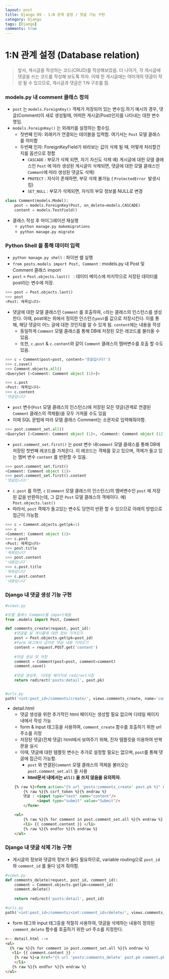 ```yaml
---
layout: post
title: Django 09 - 1:N 관계 설정 / 댓글 기능 구현
category: Django
tags: [Django]
comments: true
---
```






# 1:N 관계 설정 (Database relation)

> 앞서, 게시글을 작성하는 코드(CRUD)를 작성해보았음.  더 나아가, 각 게시글에 댓글을 쓰는 코드를 작성해 보도록 하자. 이때 한 게시글에는 여러개의 댓글이 작성 될 수 있으므로, 게시글과 댓글은 1:N 구조를 띔.

### models.py 내 comment 클래스 정의

- `post` 는 `models.ForeignKey()`  객체가  저장되어 있는 변수임.하기 예시의 경우, 댓글(Comment)이 새로 생성될때, 어떠한 게시글(Post)인지를 나타내는 대한 변수 명임.
- `models.ForeignKey()` 는 외래키를 설정하는 함수임. 
  - 첫번째 인자: 외래키가 연결되는 테이블을 입력함. 여기서는 `Post` 모델 클래스를 의미함
  - 두번째 인자: ForeignKeyField가 바라보는 값이 삭제 될 때, 어떻게 처리할건지를 옵션으로 정함
    - `CASCADE` : 부모가 삭제 되면, 자기 자신도 삭제
      예) 게시글에 대한 모델 클래스인 `Post` 에 따라 생성된 게시글이 삭제되면, 댓글에 대한 모델 클래스인 `Comment`에 따라 생성된 댓글도 삭제)
    - `PROTECT` : 자식이 존재하면, 부모 삭제 불가능 ( `ProtectedError `발생시킴)
    - `SET_NULL` : 부모가 삭제되면, 자식의 부모 정보를 NULL로 변경 

```python
class Comment(models.Model):
    post = models.ForeignKey(Post, on_delete=models.CASCADE)
    content = models.TextField()
```

- 클래스 작성 후 마이그레이션 재실행
  - `python manage.py makemigrations`
  - `python manage.py migrate`

### Python Shell 을 통해 데이터 입력

- `python manage.py shell` : 파이썬 쉘 실행
- `from posts.models import Post, Comment` : models.py 내 Post 및 Comment 클래스 import
- `post` = `Post.objects.last() `  : 데이터 베이스에 마지막으로 저장된 데이터를 post라는 변수에 저장.

```python
>>> post = Post.objects.last()
>>> post
<Post: 제목입니다>
```



- 댓글에 대한 모델 클래스인 `Comment` 를 호출하여, `c`라는 클래스의 인스턴스를 생성한다. 이때, post에는 위에서 정의한 인스턴스`post`를 값으로 저장시킨다. 이를 통해, 해당 댓글이 어느 글에 대한 것인지를 알 수 있게 됨. `content`에는 내용을 작성
  - 동일하게 `Comment` 모델 클래스를 통해 DB에 저장된 모든 레코드를 불러올 수 있음.
  - 또한, `c.post`  & `c.content`와 같이 `Comment` 클래스의 멤버변수를 호출 할 수도 있음.

```python
>>> c = Comment(post=post, content='댓글입니다!')
>>> c.save()
>>> Comment.objects.all()
<QuerySet [<Comment: Comment object (1)>]>

>>> c.post
<Post: 제목입니다>
>>> c.content
'댓글입니다'
```

- `post` 변수(`Post` 모델 클래스의 인스턴스)에 저장된 모든 댓글(관계로 연결된 `Comment` 클래스의 객체들)을 모두 가져올 수도 있음
- 이때 SQL 문법에 따라 모델 클래스 Comment는 소문자로 입력해줘야함.

```python
>>> post.comment_set.all()
<QuerySet [<Comment: Comment object (1)>, <Comment: Comment object (12)>]>
```

- `post.comment_set.first()` 는 post 변수 내`Comment` 모델 클래스를 통해 DB에 저장된 첫번째 레코드를 가져온다. 이 레코드는 객체를 갖고 있으며,  객체가 들고 있는 멤버 변수 `content` 를 반환할 수 있음.

```python
>>> post.comment_set.first()
<Comment: Comment object (1)>
>>> post.comment_set.first().content
'댓글입니다!'
```

- `c.post` 를 하면, `c` (`Comment` 모델 클래스의 인스턴스)의  멤버변수인 `post` 에 저장된 값을 반환하는데, 그 값은 `Post` 모델 클래스의 객체이다. 예) `Post.objects.last()` 
- 따라서, `post` 객체가 들고있는 변수도 당연히 반환 할 수 있으므로 아래의 방법으로 접근이 가능함.

```python
>>> c = Comment.objects.get(pk=1)
>>> c
<Comment: Comment object (1)>
>>> c.post
<Post: 제목입니다>
>>> post.title
'제목입니다'
>>> post.content
'내용입니다'
>>> c.post.title
'제목입니다'
>>> c.post.content
'내용입니다'
```



### Django 내 댓글 생성 기능 구현

```python
#views.py

#모델 클래스 Comment를 import해옴
from .models import Post, Comment

def comments_create(request, post_id):
    #댓글을 달 게시물에 대한 정보 가져오기
    post = Post.objects.get(pk=post_id)
    #form 태그에서 넘어온 댓글 내용 가져오기
    content = request.POST.get('content')
 
    #댓글 생성 및 저장 
    comment = Comment(post=post, comment=comment)
    comment.save()
    
    #댓글 생성후, 디테일 페이지로 redirect시킴
    return redirect('posts:detail', post.pk)


#urls.py
path('<int:post_id>/comments/create/', views.comments_create, name='comments_create'),
```

- detail.html
  - 댓글 생성을 위한 추가적인 html 페이지는 생성할 필요 없으며 디테일 페이지 내에서 작성 가능
  - form & input 태그등을 사용하여, `comment_create` 함수를 호출하기 위한 url 주소를 지정
  - 저장된 댓글(전체 댓글) html에서 보여주기 위해, 진자 템플릿을 이용하여 반복문을 실시
  - 이때, 댓글에 대한 템플릿 변수는 추가로 설정할 필요는 없으며, `post`를 통해 댓글에 접근이 가능함.
    - `post` 와 연결된`Comment` 모델 클래스의 객체을 불러오는 `post.comment_set.all` 을 사용
    - **html문서 내에서는 `all()` 을 쓰지 않음을 유의하자.** 

```html
	{% raw %}<form action="{% url 'posts:comments_create' post.pk %}" method="post">{% endraw %}
        {% raw %}{% csrf_token %}{% endraw %}
        댓글 : <input type="text" name="content"/>
        	  <input type="submit" value="Submit"/>
    	</form>

    <ul>
        {% raw %}{% for comment in post.comment_set.all %}{% endraw %}
        <li> {{ comment.content }} </li>
        {% raw %}{% endfor %}{% endraw %}
    </ul>
```



### Django 내 댓글 삭제 기능 구현

- 게시글의 정보와 댓글의 정보가 둘다 필요하므로, variable routing으로  `post_id` 와 `comment_id` 를 둘다 넘겨 줘야함. 
```python
#views.py
def comments_delete(request, post_id, comment_id):
    comment = Comment.objects.get(pk=comment_id)
    comment.delete()
    
    return redirect('posts:detail', post_id)

#urls.py
path('<int:post_id>/comments/<int:comment_id>/delete/', views.comments_delete, name='comments_delete'),
```



- form 태그와 input 태그등을 적절히 사용하여, 댓글을 삭제하는 내용이 정의된  `comment_delete` 함수를 호출하기 위한 url 주소를 지정한다.
```html
<-- detail.html -->    
<ul>
  {% raw %}{% for comment in post.comment_set.all %}{% endraw %}
   <li> {{ comment.content }} - 
    {% raw %}<a href="{% url 'posts:comments_delete' post.pk comment.pk %}">Delete</a>{% endraw %}
    </li>
   {% raw %}{% endfor %}{% endraw %}
</ul>
```

